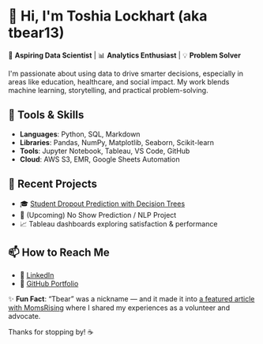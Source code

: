 # 👋 Hi, I'm Toshia Lockhart (aka tbear13)

🎯 **Aspiring Data Scientist** | 📊 **Analytics Enthusiast** | 💡 **Problem Solver**

I'm passionate about using data to drive smarter decisions, especially in areas like education, healthcare, and social impact. My work blends machine learning, storytelling, and practical problem-solving.

## 🔧 Tools & Skills
- **Languages**: Python, SQL, Markdown
- **Libraries**: Pandas, NumPy, Matplotlib, Seaborn, Scikit-learn
- **Tools**: Jupyter Notebook, Tableau, VS Code, GitHub
- **Cloud**: AWS S3, EMR, Google Sheets Automation

## 🧠 Recent Projects
- 🎓 [Student Dropout Prediction with Decision Trees](https://github.com/tbear13/student-dropout-prediction)
- 💼 (Upcoming) No Show Prediction / NLP Project
- 📈 Tableau dashboards exploring satisfaction & performance

## 📫 How to Reach Me
- 💼 [LinkedIn](https://www.linkedin.com/in/toshialockhart)
- 📂 [GitHub Portfolio](https://github.com/tbear13)

✨ **Fun Fact**: “Tbear” was a nickname — and it made it into [a featured article with MomsRising](https://www.momsrising.org/blog/tbear-rising-an-interview-with-volunteer-super-mom-organizer-toshia) where I shared my experiences as a volunteer and advocate.

Thanks for stopping by! ☕

<!---
tbear13/tbear13 is a ✨ special ✨ repository because its `README.md` (this file) appears on your GitHub profile.
You can click the Preview link to take a look at your changes.
--->
